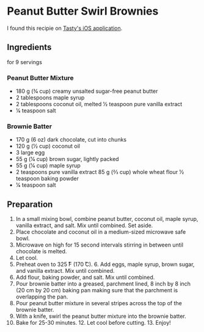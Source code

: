 # Peanut Butter Swirl Brownies

I found this recipie on [Tasty's iOS application](https://tasty.co/recipe/peanut-butter-swirl-brownies "Peanut Butter Swirl Brownies").

## Ingredients

for 9 servings

### Peanut Butter Mixture

*   180 g (3⁄4 cup) creamy unsalted sugar-free peanut butter
*   2 tablespoons maple syrup
*   2 tablespoons coconut oil, melted 1⁄2 teaspoon pure vanilla extract
*   1⁄4 teaspoon salt

### Brownie Batter

*   170 g (6 oz) dark chocolate, cut into chunks
*   120 g (1⁄2 cup) coconut oil
*   3 large egg
*   55 g (1⁄4 cup) brown sugar, lightly packed
*   55 g (1⁄4 cup) maple syrup
*   2 teaspoons pure vanilla extract 85 g (2⁄3 cup) whole wheat flour 1⁄2 teaspoon baking powder
*   1⁄4 teaspoon salt

## Preparation

1.  In a small mixing bowl, combine peanut butter, coconut oil, maple syrup, vanilla extract, and salt. Mix until combined. Set aside.
2.  Place chocolate and coconut oil in a medium-sized microwave safe bowl.
3.  Microwave on high for 15 second intervals stirring in between until chocolate is melted.
4.  Let cool.
5.  Preheat oven to 325 ̊F (170 ̊C). 6. Add eggs, maple syrup, brown sugar, and vanilla extract. Mix until combined.
6.  Add flour, baking powder, and salt. Mix until combined.
7.  Pour brownie batter into a greased, parchment lined, 8 inch by 8 inch (20 cm by 20 cm) baking pan making sure that the parchment is overlapping the pan.
8.  Pour peanut butter mixture in several stripes across the top of the brownie batter.
9.  With a knife, swirl the peanut butter mixture into the brownie batter.
10. Bake for 25-30 minutes. 12. Let cool before cutting. 13. Enjoy!
